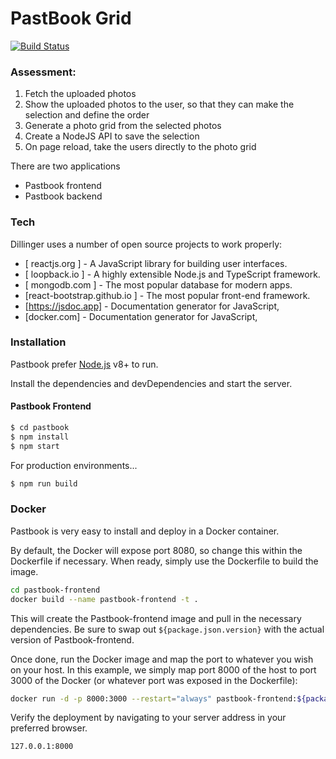 # PastBook Grid
[![Build Status](https://travis-ci.org/joemccann/dillinger.svg?branch=master)](https://travis-ci.org/joemccann/dillinger)

### Assessment: 
1. Fetch the uploaded photos 
2. Show the uploaded photos to the user, so that they can make the selection and define the order 
3. Generate a photo grid from the selected photos 
4. Create a NodeJS API to save the selection 
5. On page reload, take the users directly to the photo grid 

There are two applications
- Pastbook frontend 
- Pastbook backend

### Tech

Dillinger uses a number of open source projects to work properly:

* [ reactjs.org ] - A JavaScript library for building user interfaces.
* [ loopback.io ] - A highly extensible Node.js and TypeScript framework.
* [ mongodb.com ] - The most popular database for modern apps.
* [react-bootstrap.github.io ] - The most popular front-end framework. 
* [https://jsdoc.app] - Documentation generator for JavaScript,
* [docker.com] - Documentation generator for JavaScript,

### Installation

Pastbook prefer [Node.js](https://nodejs.org/) v8+ to run.

Install the dependencies and devDependencies and start the server.

#### Pastbook Frontend
```sh
$ cd pastbook
$ npm install
$ npm start
```

For production environments...

```sh
$ npm run build
```

### Docker
Pastbook is very easy to install and deploy in a Docker container.

By default, the Docker will expose port 8080, so change this within the Dockerfile if necessary. When ready, simply use the Dockerfile to build the image.

```sh
cd pastbook-frontend
docker build --name pastbook-frontend -t .
```
This will create the Pastbook-frontend image and pull in the necessary dependencies. Be sure to swap out `${package.json.version}` with the actual version of Pastbook-frontend.

Once done, run the Docker image and map the port to whatever you wish on your host. In this example, we simply map port 8000 of the host to port 3000 of the Docker (or whatever port was exposed in the Dockerfile):

```sh
docker run -d -p 8000:3000 --restart="always" pastbook-frontend:${package.json.version}
```

Verify the deployment by navigating to your server address in your preferred browser.

```sh
127.0.0.1:8000
```